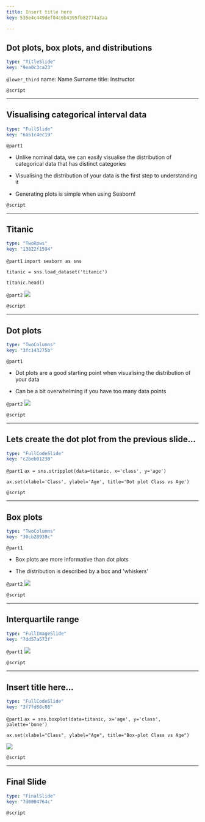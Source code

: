 ```yaml
---
title: Insert title here
key: 535e4c449def04c6b4395fb82774a3aa

---
```

## Dot plots, box plots, and distributions

```yaml
type: "TitleSlide"
key: "9ea0c3ca23"
```

`@lower_third`
name: Name Surname
title: Instructor


`@script`



---
## Visualising categorical interval data 

```yaml
type: "FullSlide"
key: "6a51c4ec19"
```

`@part1`
- Unlike nominal data, we can easily visualise the distribution of categorical data that has distinct categories

- Visualising the distribution of your data is the first step to understanding it

- Generating plots is simple when using Seaborn!


`@script`



---
## Titanic

```yaml
type: "TwoRows"
key: "13822f1594"
```

`@part1`
`import seaborn as sns`

`titanic = sns.load_dataset('titanic')`

`titanic.head()`


`@part2`
![](http://i65.tinypic.com/25ev7fm.png)


`@script`



---
## Dot plots

```yaml
type: "TwoColumns"
key: "3fc143275b"
```

`@part1`
- Dot plots are a good starting point when visualising the distribution of your data

- Can be a bit overwhelming if you have too many data points


`@part2`
![](http://i65.tinypic.com/j0fyoz.png)


`@script`



---
## Lets create the dot plot from the previous slide...

```yaml
type: "FullCodeSlide"
key: "c2beb01230"
```

`@part1`
`ax = sns.stripplot(data=titanic, x='class', y='age')`

`ax.set(xlabel='Class', ylabel='Age', title='Dot plot Class vs Age')`


`@script`



---
## Box plots

```yaml
type: "TwoColumns"
key: "30cb28939c"
```

`@part1`
- Box plots are more informative than dot plots

- The distribution is described by a box and 'whiskers'


`@part2`
![](http://i66.tinypic.com/15zha89.png)


`@script`



---
## Interquartile range

```yaml
type: "FullImageSlide"
key: "7dd57a573f"
```

`@part1`
![](http://i66.tinypic.com/zjgdhj.jpg)


`@script`



---
## Insert title here...

```yaml
type: "FullCodeSlide"
key: "3f7fd66c08"
```

`@part1`
`ax = sns.boxplot(data=titanic, x='age', y='class', palette='bone')`

`ax.set(xlabel="Class", ylabel="Age", title="Box-plot Class vs Age")`

![](https://assets.datacamp.com/production/repositories/4214/datasets/910a0f93c943d592873b142aefa70d687072d3c3/bp.png)


`@script`



---
## Final Slide

```yaml
type: "FinalSlide"
key: "7d0004764c"
```

`@script`


